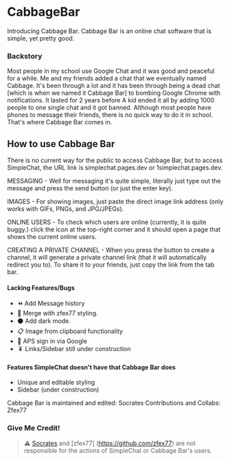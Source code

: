 # CabbageBar
Introducing Cabbage Bar. Cabbage Bar is an online chat software that is simple, yet pretty good. 

### Backstory

Most people in my school use Google Chat and it was good and peaceful for a while. Me and my friends added a chat that we eventually named Cabbage. It's been through a lot and it has been through being a dead chat [which is when we named it Cabbage Bar] to bombing Google Chrome with notifications. It lasted for 2 years before A kid ended it all by adding 1000 people to one single chat and it got banned. Although most people have phones to message their friends, there is no quick way to do it in school. That's where Cabbage Bar comes in.

## How to use Cabbage Bar

There is no current way for the public to access Cabbage Bar, but to access SimpleChat, the URL link is simplechat.pages.dev or 1simplechat.pages.dev.

MESSAGING - Well for messaging it's quite simple, literally just type out the message and press the send button (or just the enter key).

IMAGES - For showing images, just paste the direct image link address (only works with GIFs, PNGs, and JPG/JPEGs).

ONLINE USERS - To check which users are online (currently, it is quite buggy.) click the icon at the top-right corner and it should open a page that shows the current online users.

CREATING A PRIVATE CHANNEL - When you press the button to create a channel, it will generate a private channel link (that it will automatically redirect you to). To share it to your friends, just copy the link from the tab bar.

#### Lacking Features/Bugs
- ⏪ Add Message history 
- 👗 Merge with zfex77 styling.
- ⚫️ Add dark mode.
- 📋 Image from clipboard functionality
- 🏫 APS sign in via Google
- 🪳 Links/Sidebar still under construction

#### Features SimpleChat doesn't have that Cabbage Bar does
- Unique and editable styling
- Sidebar (under construction)


Cabbage Bar is maintained and edited: Socrates
Contributions and Collabs: Zfex77

### Give Me Credit!
<!-- ----------------------------------------------
 * Created by Socrates (ramenwithparmesancheese)
 * Licensed under FreeBSD License.
 * See https://github.com/ramenwithparmesancheese/CabbageBar for more info
 * https://github.com/ramenwithparmesancheese
 * ---------------------------------------------- 

 Inspired by Cabbage Bar

-->

> ⚠️ [Socrates](https://github.com/ramenwithparmesancheese) and [zfex77] (https://github.com/zfex77) are not responsible for the actions of SimpleChat or Cabbage Bar's users.
